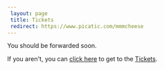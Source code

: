 ```yaml
---
 layout: page
 title: Tickets
 redirect: https://www.picatic.com/mmmcheese
---
```


You should be forwarded soon.

If you aren't, you can [click here][1] to get to the [Tickets][1].

[1]: https://www.picatic.com/mmmcheese
